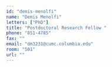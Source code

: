 ```yaml
---
id: "demis-menolfi"
name: "Demis Menolfi"
letters: ["PhD"]
title: "Postdoctoral Research Fellow "
phone: "851-4785"
fax: ""
email: "dm3231@cumc.columbia.edu"
room: "501"
url: ""
---
```


